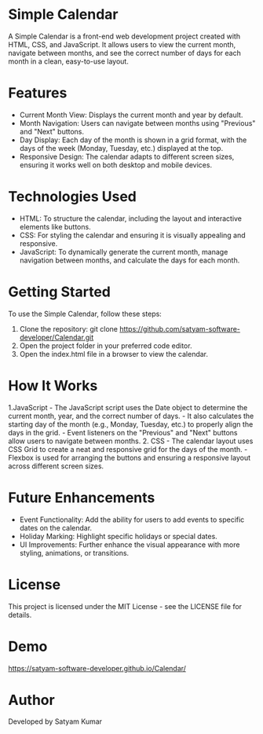 # Simple Calendar
A Simple Calendar is a front-end web development project created with HTML, CSS, and JavaScript. It allows users to view the current month, navigate between months, and see the correct number of days for each month in a clean, easy-to-use layout.

# Features
 - Current Month View: Displays the current month and year by default.
 - Month Navigation: Users can navigate between months using "Previous" and "Next" buttons.
 - Day Display: Each day of the month is shown in a grid format, with the days of the week (Monday, Tuesday, etc.) displayed at the top.
 - Responsive Design: The calendar adapts to different screen sizes, ensuring it works well on both desktop and mobile devices.
   
# Technologies Used
 - HTML: To structure the calendar, including the layout and interactive elements like buttons.
 - CSS: For styling the calendar and ensuring it is visually appealing and responsive.
 - JavaScript: To dynamically generate the current month, manage navigation between months, and calculate the days for each month.
   
# Getting Started
To use the Simple Calendar, follow these steps:

1. Clone the repository:
    git clone https://github.com/satyam-software-developer/Calendar.git
2. Open the project folder in your preferred code editor.
3. Open the index.html file in a browser to view the calendar.
   
# How It Works
 1.JavaScript
     - The JavaScript script uses the Date object to determine the current month, year, and the correct number of days.
     - It also calculates the starting day of the month (e.g., Monday, Tuesday, etc.) to properly align the days in the grid.
     - Event listeners on the "Previous" and "Next" buttons allow users to navigate between months.
2. CSS
     - The calendar layout uses CSS Grid to create a neat and responsive grid for the days of the month.
     - Flexbox is used for arranging the buttons and ensuring a responsive layout across different screen sizes.
     
# Future Enhancements
  - Event Functionality: Add the ability for users to add events to specific dates on the calendar.
  - Holiday Marking: Highlight specific holidays or special dates.
  - UI Improvements: Further enhance the visual appearance with more styling, animations, or transitions.
    
# License
This project is licensed under the MIT License - see the LICENSE file for details.

# Demo
 https://satyam-software-developer.github.io/Calendar/
 
# Author
Developed by Satyam Kumar








